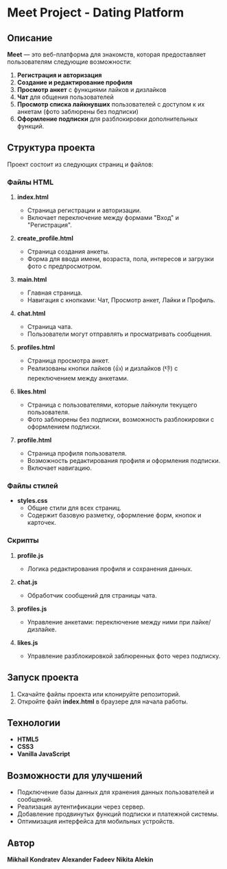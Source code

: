 # Meet Project - Dating Platform

## Описание
**Meet** — это веб-платформа для знакомств, которая предоставляет пользователям следующие возможности:
1. **Регистрация и авторизация**
2. **Создание и редактирование профиля**
3. **Просмотр анкет** с функциями лайков и дизлайков
4. **Чат** для общения пользователей
5. **Просмотр списка лайкнувших** пользователей с доступом к их анкетам (фото заблюрены без подписки)
6. **Оформление подписки** для разблокировки дополнительных функций.

## Структура проекта
Проект состоит из следующих страниц и файлов:

### Файлы HTML
1. **index.html**
   - Страница регистрации и авторизации.
   - Включает переключение между формами "Вход" и "Регистрация".

2. **create_profile.html**
   - Страница создания анкеты.
   - Форма для ввода имени, возраста, пола, интересов и загрузки фото с предпросмотром.

3. **main.html**
   - Главная страница.
   - Навигация с кнопками: Чат, Просмотр анкет, Лайки и Профиль.

4. **chat.html**
   - Страница чата.
   - Пользователи могут отправлять и просматривать сообщения.

5. **profiles.html**
   - Страница просмотра анкет.
   - Реализованы кнопки лайков (👍) и дизлайков (👎) с переключением между анкетами.

6. **likes.html**
   - Страница с пользователями, которые лайкнули текущего пользователя.
   - Фото заблюрены без подписки, возможность разблокировки с оформлением подписки.

7. **profile.html**
   - Страница профиля пользователя.
   - Возможность редактирования профиля и оформления подписки.
   - Включает навигацию.

### Файлы стилей
- **styles.css**
   - Общие стили для всех страниц.
   - Содержит базовую разметку, оформление форм, кнопок и карточек.

### Скрипты
1. **profile.js**
   - Логика редактирования профиля и сохранения данных.

2. **chat.js**
   - Обработчик сообщений для страницы чата.

3. **profiles.js**
   - Управление анкетами: переключение между ними при лайке/дизлайке.

4. **likes.js**
   - Управление разблокировкой заблюренных фото через подписку.

## Запуск проекта
1. Скачайте файлы проекта или клонируйте репозиторий.
2. Откройте файл **index.html** в браузере для начала работы.

## Технологии
- **HTML5**
- **CSS3**
- **Vanilla JavaScript**

## Возможности для улучшений
- Подключение базы данных для хранения данных пользователей и сообщений.
- Реализация аутентификации через сервер.
- Добавление продвинутых функций подписки и платежной системы.
- Оптимизация интерфейса для мобильных устройств.

## Автор
**Mikhail Kondratev**
**Alexander Fadeev**
**Nikita Alekin**

